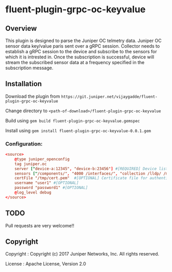 # fluent-plugin-grpc-oc-keyvalue

## Overview

This plugin is designed to parse the Juniper OC telmetry data.
Juniper OC sensor data key/value paris sent over a gRPC session.
Collector needs to establish a gRPC session to the device and subscribe to the sensors for which it is intrested in. Once the subscription is successful, device will stream the subscribed sensor data at a frequency specified in the subscription message.


## Installation

Download the plugin from `https://git.juniper.net/vijaygadde/fluent-plugin-grpc-oc-keyvalue`

Change directory to `<path-of-download>/fluent-plugin-grpc-oc-keyvalue`

Build using `gem build fluent-plugin-grpc-oc-keyvalue.gemspec`

Install using `gem install fluent-plugin-grpc-oc-keyvalue-0.0.1.gem`

### Configuration:

```toml
<source>
    @type juniper_openconfig
    tag juniper.oc
    server ["device-a:12345", "device-b:23456"] #[REQUIRED] Device list with port numbers
    sensors ["/components/", "4000 /interfaces/", "collection /lldp/ /mpls/", "5000 collection2 /ospf/ /isis/"] #[REQUIRED] Sensoirs as list
    certFile "/tmp/cert.pem"  #[OPTIONAL] Certificate file for authentication. In-secure connection is established if the certificate is not provided
    username "user1" #[OPTIONAL]
    password "password1" #[OPTIONAL]
    @log_level debug
</source>
```

## TODO

Pull requests are very welcome!!

## Copyright

Copyright :  Copyright (c) 2017 Juniper Networks, Inc. All rights reserved.

License   :  Apache License, Version 2.0
